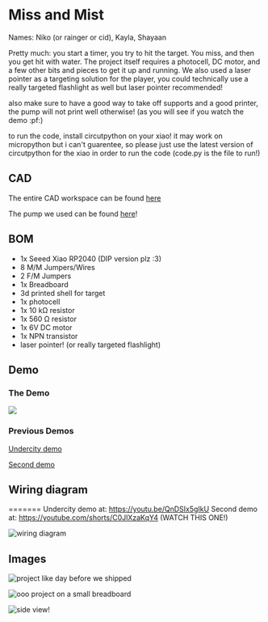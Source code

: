 # Miss and Mist
Names: Niko (or rainger or cid), Kayla, Shayaan

Pretty much: you start a timer, you try to hit the target. You miss, and then you get hit with water. The project itself requires a photocell, DC motor, and a few other bits and pieces to get it up and running. We also used a laser pointer as a targeting solution for the player, you could technically use a really targeted flashlight as well but laser pointer recommended!

also make sure to have a good way to take off supports and a good printer, the pump will not print well otherwise! (as you will see if you watch the demo :pf:)

to run the code, install circutpython on your xiao! it may work on micropython but i can't guarentee, so please just use the latest version of circutpython for the xiao in order to run the code (code.py is the file to run!)

## CAD
The entire CAD workspace can be found [here](https://cad.onshape.com/documents/c8bd0844e7af04cbbd1640c4/w/b72edb9be8931f6878e483f0/e/558afbc4dfd74e2ea734dcd1?renderMode=0&uiState=6877122c7e3a7a28c8514dfe)

The pump we used can be found [here](https://www.thingiverse.com/thing:3113040)!

## BOM
- 1x Seeed Xiao RP2040 (DIP version plz :3)
- 8 M/M Jumpers/Wires
- 2 F/M Jumpers
- 1x Breadboard
- 3d printed shell for target
- 1x photocell
- 1x 10 kΩ resistor
- 1x 560 Ω resistor
- 1x 6V DC motor
- 1x NPN transistor
- laser pointer! (or really targeted flashlight)

## Demo

### The Demo

[![](https://hc-cdn.hel1.your-objectstorage.com/s/v3/f9b8eb7a7bb31e5a10f09f8dbe7f0de1c5c3fb9f_image.png)](https://www.youtube.com/shorts/C0JlXzaKqY4?feature=share)

### Previous Demos

[Undercity demo](https://youtu.be/QnDSIx5gIkU)

[Second demo](https://youtu.be/-ZU2ueJ4mZA)

## Wiring diagram
=======
Undercity demo at: https://youtu.be/QnDSIx5gIkU
Second demo at: https://youtube.com/shorts/C0JlXzaKqY4 (WATCH THIS ONE!)

![wiring diagram](https://hc-cdn.hel1.your-objectstorage.com/s/v3/7788faa18d12a5dac439f4c30ccfe36f595c2ad4_screenshot_2025-08-07_at_10.45.12___pm.png)

## Images

![project like day before we shipped](https://hc-cdn.hel1.your-objectstorage.com/s/v3/4b6192a1f97a28bb54e7fc021231fc2d6375693d_img_5086_2.jpeg)

![ooo project on a small breadboard](https://hc-cdn.hel1.your-objectstorage.com/s/v3/57888bc8dcf9b65643ba7c824badabcd9320ceb3_small-breadboard-min.jpg)

![side view!](https://hc-cdn.hel1.your-objectstorage.com/s/v3/c382a907fe635e7de046fa985e5da0242f1c2cac_img_5320.jpg)
